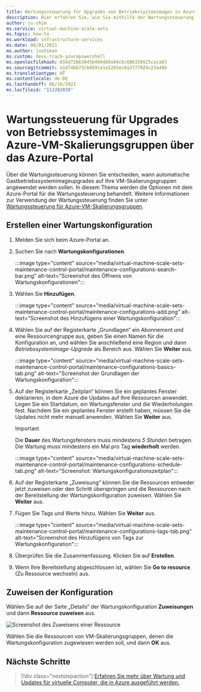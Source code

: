 ```yaml
---
title: Wartungssteuerung für Upgrades von Betriebssystemimages in Azure-VM-Skalierungsgruppen über das Azure-Portal
description: Hier erfahren Sie, wie Sie mithilfe der Wartungssteuerung und des Azure-Portals steuern, wann automatische Upgrades von Betriebssystemimages in Ihren Azure-VM-Skalierungsgruppen eingeführt werden.
author: ju-shim
ms.service: virtual-machine-scale-sets
ms.topic: how-to
ms.workload: infrastructure-services
ms.date: 06/01/2021
ms.author: jushiman
ms.custom: devx-track-azurepowershell
ms.openlocfilehash: 656d72663045b4604b9a94cbc686150925caca83
ms.sourcegitcommit: e1874bb73cb669ce1e5203ec0a3777024c23a486
ms.translationtype: HT
ms.contentlocale: de-DE
ms.lasthandoff: 06/16/2021
ms.locfileid: "112202038"
---
```

# <a name="maintenance-control-for-os-image-upgrades-on-azure-virtual-machine-scale-sets-using-azure-portal"></a>Wartungssteuerung für Upgrades von Betriebssystemimages in Azure-VM-Skalierungsgruppen über das Azure-Portal

Über die Wartungssteuerung können Sie entscheiden, wann automatische Gastbetriebssystemimageupgrades auf Ihre VM-Skalierungsgruppen angewendet werden sollen. In diesem Thema werden die Optionen mit dem Azure-Portal für die Wartungssteuerung behandelt. Weitere Informationen zur Verwendung der Wartungssteuerung finden Sie unter [Wartungssteuerung für Azure-VM-Skalierungsgruppen](virtual-machine-scale-sets-maintenance-control.md).


## <a name="create-a-maintenance-configuration"></a>Erstellen einer Wartungskonfiguration

1. Melden Sie sich beim Azure-Portal an.

1. Suchen Sie nach **Wartungskonfigurationen**.
    
    :::image type="content" source="media/virtual-machine-scale-sets-maintenance-control-portal/maintenance-configurations-search-bar.png" alt-text="Screenshot des Öffnens von Wartungskonfigurationen":::

1. Wählen Sie **Hinzufügen**.

    :::image type="content" source="media/virtual-machine-scale-sets-maintenance-control-portal/maintenance-configurations-add.png" alt-text="Screenshot des Hinzufügens einer Wartungskonfiguration":::

1. Wählen Sie auf der Registerkarte „Grundlagen“ ein Abonnement und eine Ressourcengruppe aus, geben Sie einen Namen für die Konfiguration an, und wählen Sie anschließend eine Region und dann *Betriebssystemimage-Upgrade* als Bereich aus. Wählen Sie **Weiter** aus.
    
    :::image type="content" source="media/virtual-machine-scale-sets-maintenance-control-portal/maintenance-configurations-basics-tab.png" alt-text="Screenshot der Grundlagen der Wartungskonfiguration":::

1. Auf der Registerkarte „Zeitplan“ können Sie ein geplantes Fenster deklarieren, in dem Azure die Updates auf Ihre Ressourcen anwendet. Legen Sie ein Startdatum, ein Wartungsfenster und die Wiederholungen fest. Nachdem Sie ein geplantes Fenster erstellt haben, müssen Sie die Updates nicht mehr manuell anwenden. Wählen Sie **Weiter** aus. 

    > [!IMPORTANT]
    > Die **Dauer** des Wartungsfensters muss mindestens *5 Stunden* betragen. Die Wartung muss mindestens ein Mal pro Tag **wiederholt** werden. 

    :::image type="content" source="media/virtual-machine-scale-sets-maintenance-control-portal/maintenance-configurations-schedule-tab.png" alt-text="Screenshot: Wartungskonfigurationszeitplan":::

1. Auf der Registerkarte „Zuweisung“ können Sie die Ressourcen entweder jetzt zuweisen oder den Schritt überspringen und die Ressourcen nach der Bereitstellung der Wartungskonfiguration zuweisen. Wählen Sie **Weiter** aus.

1. Fügen Sie Tags und Werte hinzu. Wählen Sie **Weiter** aus.
    
    :::image type="content" source="media/virtual-machine-scale-sets-maintenance-control-portal/maintenance-configurations-tags-tab.png" alt-text="Screenshot des Hinzufügens von Tags zur Wartungskonfiguration":::

1. Überprüfen Sie die Zusammenfassung. Klicken Sie auf **Erstellen**.

1. Wenn Ihre Bereitstellung abgeschlossen ist, wählen Sie **Go to resource** (Zu Ressource wechseln) aus.


## <a name="assign-the-configuration"></a>Zuweisen der Konfiguration

Wählen Sie auf der Seite „Details“ der Wartungskonfiguration **Zuweisungen** und dann **Ressource zuweisen** aus. 

![Screenshot des Zuweisens einer Ressource](media/virtual-machine-scale-sets-maintenance-control-portal/maintenance-configurations-add-assignment.png)

Wählen Sie die Ressourcen von VM-Skalierungsgruppen, denen die Wartungskonfiguration zugewiesen werden soll, und dann **OK** aus.  


## <a name="next-steps"></a>Nächste Schritte

> [!div class="nextstepaction"]
> [Erfahren Sie mehr über Wartung und Updates für virtuelle Computer, die in Azure ausgeführt werden.](maintenance-and-updates.md)
